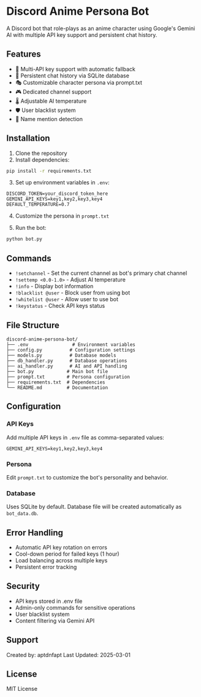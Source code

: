 # Discord Anime Persona Bot

A Discord bot that role-plays as an anime character using Google's Gemini AI with multiple API key support and persistent chat history.

## Features

- 🤖 Multi-API key support with automatic fallback
- 💭 Persistent chat history via SQLite database
- 🎭 Customizable character persona via prompt.txt
- 🎮 Dedicated channel support
- 🌡️ Adjustable AI temperature
- 🛡️ User blacklist system
- 📝 Name mention detection

## Installation

1. Clone the repository
2. Install dependencies:
```bash
pip install -r requirements.txt
```

3. Set up environment variables in `.env`:
```plaintext
DISCORD_TOKEN=your_discord_token_here
GEMINI_API_KEYS=key1,key2,key3,key4
DEFAULT_TEMPERATURE=0.7
```

4. Customize the persona in `prompt.txt`

5. Run the bot:
```bash
python bot.py
```

## Commands

- `!setchannel` - Set the current channel as bot's primary chat channel
- `!settemp <0.0-1.0>` - Adjust AI temperature
- `!info` - Display bot information
- `!blacklist @user` - Block user from using bot
- `!whitelist @user` - Allow user to use bot
- `!keystatus` - Check API keys status

## File Structure

```
discord-anime-persona-bot/
├── .env                # Environment variables
├── config.py          # Configuration settings
├── models.py          # Database models
├── db_handler.py      # Database operations
├── ai_handler.py      # AI and API handling
├── bot.py            # Main bot file
├── prompt.txt        # Persona configuration
├── requirements.txt  # Dependencies
└── README.md         # Documentation
```

## Configuration

### API Keys
Add multiple API keys in `.env` file as comma-separated values:
```plaintext
GEMINI_API_KEYS=key1,key2,key3,key4
```

### Persona
Edit `prompt.txt` to customize the bot's personality and behavior.

### Database
Uses SQLite by default. Database file will be created automatically as `bot_data.db`.

## Error Handling

- Automatic API key rotation on errors
- Cool-down period for failed keys (1 hour)
- Load balancing across multiple keys
- Persistent error tracking

## Security

- API keys stored in .env file
- Admin-only commands for sensitive operations
- User blacklist system
- Content filtering via Gemini API

## Support

Created by: aptdnfapt
Last Updated: 2025-03-01

## License

MIT License
